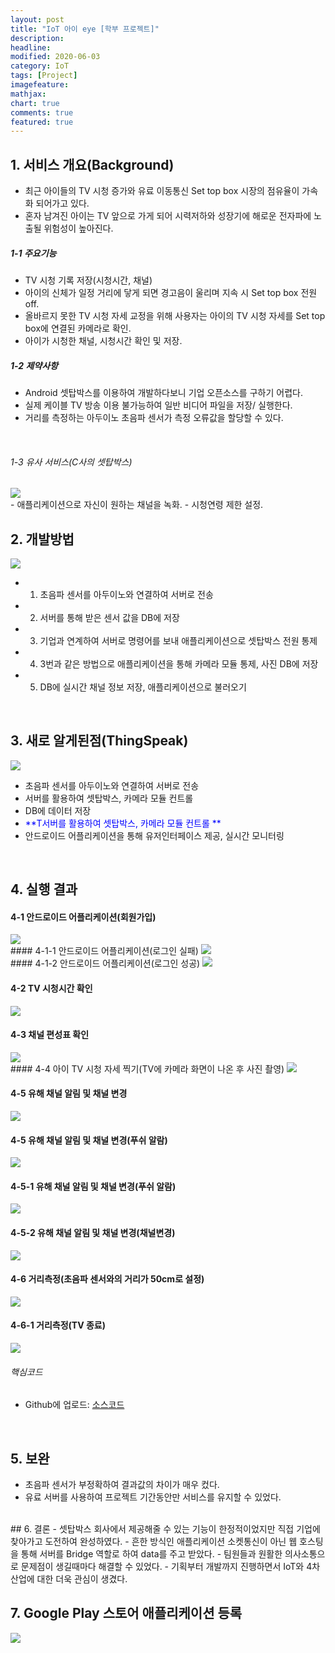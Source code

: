 ```yaml
---
layout: post
title: "IoT 아이 eye [학부 프로젝트]"     
description: 
headline:
modified: 2020-06-03
category: IoT
tags: [Project]
imagefeature:
mathjax:
chart: true
comments: true
featured: true
---
```


## 1. 서비스 개요(Background)   
- 최근 아이들의 TV 시청 증가와 유료 이동통신 Set top box 시장의 점유율이 가속화 되어가고 있다. <br>
- 혼자 남겨진 아이는 TV 앞으로 가게 되어 시력저하와 성장기에 해로운 전자파에 노출될 위험성이 높아진다.<br>

##### 1-1 주요기능
- TV 시청 기록 저장(시청시간, 채널)
- 아이의 신체가 일정 거리에 닿게 되면 경고음이 울리며 지속 시 Set top box 전원 off.<br>
- 올바르지 못한 TV 시청 자세 교정을 위해 사용자는 아이의 TV 시청 자세를 Set top box에 연결된 카메라로 확인.<br>
- 아이가 시청한 채널, 시청시간 확인 및 저장.

##### 1-2 제약사항
- Android 셋탑박스를 이용하여 개발하다보니 기업 오픈소스를 구하기 어렵다.<br>
- 실제 케이블 TV 방송 이용 불가능하여 일반 비디어 파일을 저장/ 실행한다.<br>
- 거리를 측정하는 아두이노 초음파 센서가 측정 오류값을 할당할 수 있다.
<br>

###### 1-3 유사 서비스(C사의 셋탑박스)    
<img src="{{ site.url }}/images/cjbox.jpg">  
<br>
- 애플리케이션으로 자신이 원하는 채널을 녹화.   
- 시청연령 제한 설정.<br>

## 2. 개발방법  

<img src="{{ site.url }}/images/SmartFarm_method.jpg">  
<br>

- 1. 초음파 센서를 아두이노와 연결하여 서버로 전송     
- 2. 서버를 통해 받은 센서 값을 DB에 저장    
- 3. 기업과 연계하여 서버로 명령어를 보내 애플리케이션으로 셋탑박스 전원 통제
- 4. 3번과 같은 방법으로 애플리케이션을 통해 카메라 모듈 통제, 사진 DB에 저장
- 5. DB에 실시간 채널 정보 저장, 애플리케이션으로 불러오기
<br>

## 3. 새로 알게된점(ThingSpeak)
<img src="{{ site.url }}/images/IoT_Thingspeak.jpg">  
<br>

- 초음파 센서를 아두이노와 연결하여 서버로 전송     
- 서버를 활용하여 셋탑박스, 카메라 모듈 컨트롤    
- DB에 데이터 저장
- <span style="color:blue"> **T서버를 활용하여 셋탑박스, 카메라 모듈 컨트롤 **</span>  
- 안드로이드 어플리케이션을 통해 유저인터페이스 제공, 실시간 모니터링  
<br>

  
## 4. 실행 결과
#### 4-1 안드로이드 어플리케이션(회원가입)
<img src="{{ site.url }}/images/kotlogin.jpg">  
<br>
#### 4-1-1 안드로이드 어플리케이션(로그인 실패)
<img src="{{ site.url }}/images/logfail.jpg">  
<br>
#### 4-1-2 안드로이드 어플리케이션(로그인 성공)
<img src="{{ site.url }}/images/logsuccess.jpg">  
<br>

#### 4-2 TV 시청시간 확인
<img src="{{ site.url }}/images/tvwatchtime.jpg">  
<br>

#### 4-3 채널 편성표 확인
<img src="{{ site.url }}/images/channellist.jpg">  
<br>
#### 4-4 아이 TV 시청 자세 찍기(TV에 카메라 화면이 나온 후 사진 촬영)
<img src="{{ site.url }}/images/takingTVphoto.jpg"> 

#### 4-5 유해 채널 알림 및 채널 변경 
<img src="{{ site.url }}/images/takingTVphoto.jpg"> 

#### 4-5 유해 채널 알림 및 채널 변경(푸쉬 알람)
<img src="{{ site.url }}/images/settingTV.jpg"> 

#### 4-5-1 유해 채널 알림 및 채널 변경(푸쉬 알람)
<img src="{{ site.url }}/images/TValarm.jpg"> 

#### 4-5-2 유해 채널 알림 및 채널 변경(채널변경)
<img src="{{ site.url }}/images/chang_channel.jpg"> 


#### 4-6 거리측정(초음파 센서와의 거리가 50cm로 설정)
<img src="{{ site.url }}/images/distance_sensor.jpg"> 

#### 4-6-1 거리측정(TV 종료)
<img src="{{ site.url }}/images/TVoff.jpg"> 

###### 핵심코드
- Github에 업로드: [소스코드]("https://github.com/DoHyunChoi?tab=repositories")
<br>

## 5. 보완   
- 초음파 센서가 부정확하여 결과값의 차이가 매우 컸다.  
- 유료 서버를 사용하여 프로젝트 기간동안만 서비스를 유지할 수 있었다.
<br>
## 6. 결론   
- 셋탑박스 회사에서 제공해줄 수 있는 기능이 한정적이었지만 직접 기업에 찾아가고 도전하여 완성하였다.
- 흔한 방식인 애플리케이션 소켓통신이 아닌 웹 호스팅을 통해 서버를 Bridge 역할로 하여 data를 주고 받았다.
- 팀원들과 원활한 의사소통으로 문제점이 생길때마다 해결할 수 있었다.
- 기획부터 개발까지 진행하면서 IoT와 4차산업에 대한 더욱 관심이 생겼다.
<br>

## 7. Google Play 스토어 애플리케이션 등록
<img src="{{ site.url }}/images/app_enrolment.jpg">  
<br>
